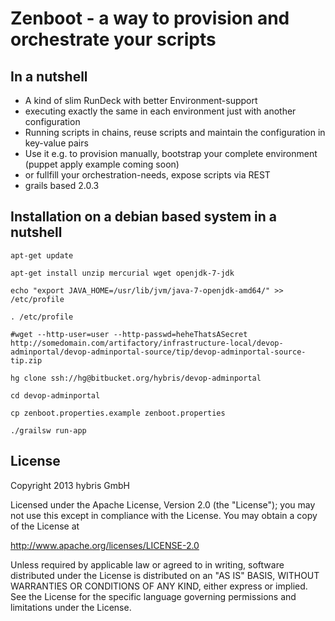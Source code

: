 Zenboot - a way to provision and orchestrate your scripts
=========================================================

## In a nutshell ##
* A kind of slim RunDeck with better Environment-support
* executing exactly the same in each environment just with another configuration
* Running scripts in chains, reuse scripts and maintain the configuration in key-value pairs
* Use it e.g. to provision manually, bootstrap your complete environment (puppet apply example coming soon)
* or fullfill your orchestration-needs, expose scripts via REST
* grails based 2.0.3

## Installation on a debian based system in a nutshell ##

`apt-get update`

`apt-get install unzip mercurial wget openjdk-7-jdk`

`echo "export JAVA_HOME=/usr/lib/jvm/java-7-openjdk-amd64/" >> /etc/profile`

`. /etc/profile`

`#wget --http-user=user --http-passwd=heheThatsASecret  http://somedomain.com/artifactory/infrastructure-local/devop-adminportal/devop-adminportal-source/tip/devop-adminportal-source-tip.zip`

`hg clone ssh://hg@bitbucket.org/hybris/devop-adminportal`

`cd devop-adminportal`

`cp zenboot.properties.example zenboot.properties`

`./grailsw run-app`

## License ##
Copyright 2013 hybris GmbH

Licensed under the Apache License, Version 2.0 (the "License"); you may not use this except in compliance with the License. You may obtain a copy of the License at

http://www.apache.org/licenses/LICENSE-2.0

Unless required by applicable law or agreed to in writing, software distributed under the License is distributed on an "AS IS" BASIS, WITHOUT WARRANTIES OR CONDITIONS OF ANY KIND, either express or implied. See the License for the specific language governing permissions and limitations under the License.


